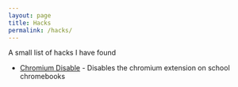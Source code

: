 ```yaml
---
layout: page
title: Hacks
permalink: /hacks/
---
```


A small list of hacks I have found

- [Chromium Disable](/hacks/chromium/) - Disables the chromium extension on school chromebooks
